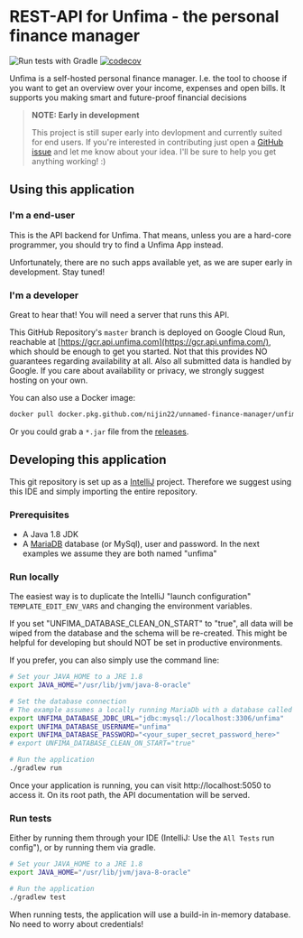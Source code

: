 # REST-API for Unfima - the personal finance manager
![Run tests with Gradle](https://github.com/Nijin22/unnamed-finance-manager/workflows/Run%20tests%20with%20Gradle/badge.svg)
[![codecov](https://codecov.io/gh/Nijin22/unnamed-finance-manager/branch/master/graph/badge.svg)](https://codecov.io/gh/Nijin22/unnamed-finance-manager)

Unfima is a self-hosted personal finance manager. I.e. the tool to choose if you want to get an overview over your
income, expenses and open bills. It supports you making smart and future-proof financial decisions

> **NOTE: Early in development**
>
> This project is still super early into devlopment and currently suited for end users. If you're interested in
> contributing just open a [GitHub issue](https://github.com/Nijin22/unnamed-finance-manager/issues) and let me know
> about your idea. I'll be sure to help you get anything working! :)

## Using this application

### I'm a end-user
This is the API backend for Unfima. That means, unless you are a hard-core programmer, you should try to find a
Unfima App instead. 

Unfortunately, there are no such apps available yet, as we are super early in development. Stay tuned!

### I'm a developer

Great to hear that! You will need a server that runs this API.

This GitHub Repository's `master` branch is deployed on Google Cloud Run, reachable at
[https://gcr.api.unfima.com](https://gcr.api.unfima.com/), which should be enough to get you started.
Not that this provides NO guarantees regarding availability at all. Also all submitted data is handled by Google.
If you care about availability or privacy, we strongly suggest hosting on your own.

You can also use a Docker image:
```bash
docker pull docker.pkg.github.com/nijin22/unnamed-finance-manager/unfima:master
```

Or you could grab a `*.jar` file from the [releases](https://github.com/Nijin22/unnamed-finance-manager/releases). 

## Developing this application

This git repository is set up as a [IntelliJ](https://www.jetbrains.com/idea/) project.
Therefore we suggest using this IDE and simply importing the entire repository.

### Prerequisites
* A Java 1.8 JDK
* A [MariaDB](https://mariadb.org/) database (or MySql), user and password.
  In the next examples we assume they are both named "unfima"

### Run locally
The easiest way is to duplicate the IntelliJ "launch configuration" `TEMPLATE_EDIT_ENV_VARS` and changing
the environment variables.

If you set "UNFIMA_DATABASE_CLEAN_ON_START" to "true", all data will be wiped from the database and
the schema will be re-created. This might be helpful for developing but should NOT be set in productive environments.

If you prefer, you can also simply use the command line:

```bash
# Set your JAVA_HOME to a JRE 1.8
export JAVA_HOME="/usr/lib/jvm/java-8-oracle"

# Set the database connection
# The example assumes a locally running MariaDb with a database called "unfima"
export UNFIMA_DATABASE_JDBC_URL="jdbc:mysql://localhost:3306/unfima"
export UNFIMA_DATABASE_USERNAME="unfima"
export UNFIMA_DATABASE_PASSWORD="<your_super_secret_password_here>"
# export UNFIMA_DATABASE_CLEAN_ON_START="true"

# Run the application
./gradlew run
```

Once your application is running, you can visit http://localhost:5050 to access it. On its root path, the API
documentation will be served.

### Run tests
Either by running them through your IDE (IntelliJ: Use the `All Tests` run config"), or by running them via gradle.

```bash
# Set your JAVA_HOME to a JRE 1.8
export JAVA_HOME="/usr/lib/jvm/java-8-oracle"

# Run the application
./gradlew test
```

When running tests, the application will use a build-in in-memory database. No need to worry about credentials!
